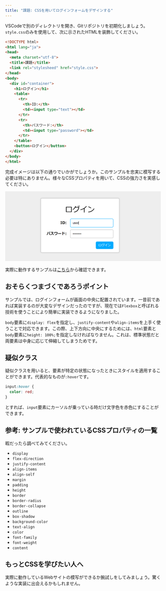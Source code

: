 ```yaml
---
title: "課題: CSSを用いてログインフォームをデザインする"
---
```


VSCodeで別のディレクトリを開き、Gitリポジトリを初期化しましょう。`style.css`のみを使用して、次に示されたHTMLを装飾してください。

```html title="index.html"
<!DOCTYPE html>
<html lang="ja">
<head>
  <meta charset="utf-8">
  <title>課題</title>
  <link rel="stylesheed" href="style.css">
</head>
<body>
  <div id="container">
    <h1>ログイン</h1>
    <table>
      <tr>
        <th>ID:</th>
        <td><input type="text"></td>
      </tr>
      <tr>
        <th>パスワード:</th>
        <td><input type="password"></td>
      </tr>
    </table>
    <button>ログイン</button>
  </div>
</body>
</html>
```

完成イメージは以下の通りでいかがでしょうか。このサンプルを忠実に模写する必要は特にありません。様々なCSSプロパティを用いて、CSSの強力さを実感してください。

![完成サンプル](13/sample.png)

実際に動作するサンプルは[こちら](https://ut-code.github.io/utcode-learn-answers/02/)から確認できます。

## おそらくつまづくであろうポイント
サンプルでは、ログインフォームが画面の中央に配置されています。一昔前であれば実装するのが大変なデザインだったのですが、現在では`Flexbox`と呼ばれる技術を使うことにより簡単に実装できるようになりました。

`body`要素に`display: flex`を指定し、`justify-content`や`align-items`を上手く使うことで対応できます。この際、上下方向に中央にするためには、`html`要素と`body`要素に`height: 100%;`を指定しなければなりません。これは、標準状態だと両要素は中身に応じて伸縮してしまうためです。

## 疑似クラス
疑似クラスを用いると、要素が特定の状態になったときにスタイルを適用することができます。代表的なものが`:hover`です。

```css
input:hover {
  color: red;
}
```

とすれば、`input`要素にカーソルが乗っている時だけ文字色を赤色にすることができます。

## 参考: サンプルで使われているCSSプロパティの一覧

暇だったら調べてみてください。

* `display`
* `flex-direction`
* `justify-content`
* `align-items`
* `align-self`
* `margin`
* `padding`
* `height`
* `border`
* `border-radius`
* `border-collapse`
* `outline`
* `box-shadow`
* `background-color`
* `text-align`
* `color`
* `font-family`
* `font-weight`
* `content`

## もっとCSSを学びたい人へ

実際に動作しているWebサイトの模写ができるか腕試しをしてみましょう。驚くような実装に出会えるかもしれません。

